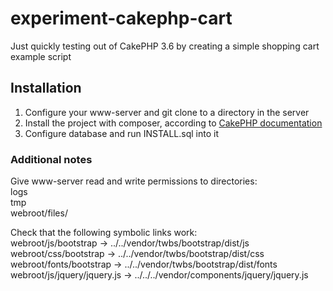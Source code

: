 # experiment-cakephp-cart
Just quickly testing out of CakePHP 3.6 by creating a simple shopping cart example script

## Installation

1. Configure your www-server and git clone to a directory in the server
2. Install the project with composer, according to <a href="https://book.cakephp.org/3.0/en/installation.html" target="_blank">CakePHP documentation</a>
3. Configure database and run INSTALL.sql into it

### Additional notes

Give www-server read and write permissions to directories:  
logs  
tmp  
webroot/files/  
 
Check that the following symbolic links work:  
webroot/js/bootstrap -> ../../vendor/twbs/bootstrap/dist/js  
webroot/css/bootstrap -> ../../vendor/twbs/bootstrap/dist/css  
webroot/fonts/bootstrap -> ../../vendor/twbs/bootstrap/dist/fonts  
webroot/js/jquery/jquery.js -> ../../../vendor/components/jquery/jquery.js  